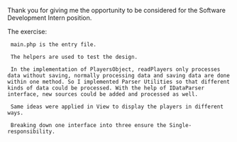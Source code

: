 Thank you for giving me the opportunity to be considered for the Software Development Intern position.

The exercise:

     main.php is the entry file.
     
     The helpers are used to test the design.
        
     In the implementation of PlayersObject, readPlayers only processes data without saving, normally processing data and saving data are done within one method. So I implemented Parser Utilities so that different kinds of data could be processed. With the help of IDataParser interface, new sources could be added and processed as well.
     
     Same ideas were applied in View to display the players in different ways.
     
     Breaking down one interface into three ensure the Single-responsibility.
     
     
     
